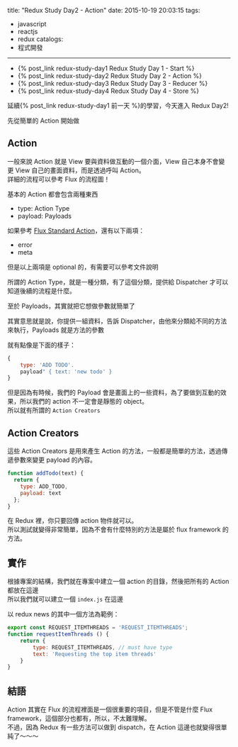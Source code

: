 title: "Redux Study Day2 - Action"
date: 2015-10-19 20:03:15
tags:
- javascript
- reactjs
- redux
catalogs:
- 程式開發
---

* {% post_link redux-study-day1 Redux Study Day 1 - Start %}
* {% post_link redux-study-day2 Redux Study Day 2 - Action %}
* {% post_link redux-study-day3 Redux Study Day 3 - Reducer %}
* {% post_link redux-study-day4 Redux Study Day 4 - Store %}

延續{% post_link redux-study-day1 前一天 %}的學習，今天進入 Redux Day2!

<!--more-->

先從簡單的 Action 開始做  

## Action

一般來說 Action 就是 View 要與資料做互動的一個介面，View 自己本身不會變更 View 自己的畫面資料，而是透過呼叫 Action。  
詳細的流程可以參考 Flux 的流程圖！  

基本的 Action 都會包含兩種東西  

* type: Action Type
* payload: Payloads

如果參考 [Flux Standard Action](https://github.com/acdlite/flux-standard-action)，還有以下兩項：  

* error
* meta

但是以上兩項是 optional 的，有需要可以參考文件說明   

所謂的 Action Type，就是一種分類，有了這個分類，提供給 Dispatcher 才可以知道後續的流程是什麼。  

至於 Payloads，其實就把它想做參數就簡單了   

其實意思就是說，你提供一組資料，告訴 Dispatcher，由他來分類給不同的方法來執行，Payloads 就是方法的參數  

就有點像是下面的樣子：  

```javascript
{
    type: 'ADD TODO'.
    payload" { text: 'new todo' }
}
```

但是因為有時候，我們的 Payload 會是畫面上的一些資料，為了要做到互動的效果，所以我們的 action 不一定會是靜態的 object。  
所以就有所謂的 `Action Creators`  

## Action Creators

這些 Action Creators 是用來產生 Action 的方法，一般都是簡單的方法，透過傳遞參數來變更 payload 的內容。  

```javascript
function addTodo(text) {
  return {
    type: ADD_TODO,
    payload: text
  };
}
```

在 Redux 裡，你只要回傳 action 物件就可以。  
所以測試就變得非常簡單，因為不會有什麼特別的方法是屬於 flux framework 的方法。  

## 實作

根據專案的結構，我們就在專案中建立一個 action 的目錄，然後把所有的 Action 都放在這邊  
所以我們就可以建立一個 `index.js` 在這邊  

以 redux news 的其中一個方法為範例：  

```javascript
export const REQUEST_ITEMTHREADS = 'REQUEST_ITEMTHREADS';
function requestItemThreads () {
	return {
		type: REQUEST_ITEMTHREADS, // must have type
		text: 'Requesting the top item threads'
	}
}
```

## 結語

Action 其實在 Flux 的流程裡面是一個很重要的項目，但是不管是什麼 Flux framework，這個部分也都有，所以，不太難理解。  
不過，因為 Redux 有一些方法可以做到 dispatch，在 Action 這邊也就變得很單純了～～～  
